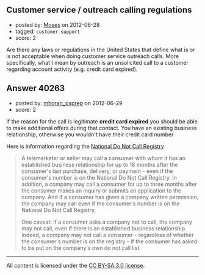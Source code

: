 ## Customer service / outreach calling regulations

- posted by: [Moses](https://stackexchange.com/users/-1/17214-moses) on 2012-06-28
- tagged: `customer-support`
- score: 2

Are there any laws or regulations in the United States that define what is or is not acceptable when doing customer service outreach calls. More specifically, what I mean by outreach is an unsolicited call to a customer regarding account activity (e.g. credit card expired).



## Answer 40263

- posted by: [mhoran_psprep](https://stackexchange.com/users/-1/15626-mhoran-psprep) on 2012-06-29
- score: 2

<p>If the reason for the call is legitimate <strong>credit card expired</strong> you should be able to make additional offers during that contact. You have an existing business relationship, otherwise you wouldn't have their credit card number</p>

<p>Here is information regarding the <a href="https://www.donotcall.gov/faq/faqbusiness.aspx#who" rel="nofollow">National Do Not Call Registry</a></p>

<blockquote>
  <p>A telemarketer or seller may call a consumer with whom it has an established business relationship for up to 18 months after the consumer's last purchase, delivery, or payment - even if the consumer's number is on the National Do Not Call Registry. In addition, a company may call a consumer for up to three months after the consumer makes an inquiry or submits an application to the company. And if a consumer has given a company written permission, the company may call even if the consumer's number is on the National Do Not Call Registry.</p>
  
  <p>One caveat: if a consumer asks a company not to call, the company may not call, even if there is an established business relationship. Indeed, a company may not call a consumer - regardless of whether the consumer's number is on the registry - if the consumer has asked to be put on the company's own do not call list. </p>
</blockquote>




---

All content is licensed under the [CC BY-SA 3.0 license](https://creativecommons.org/licenses/by-sa/3.0/).
